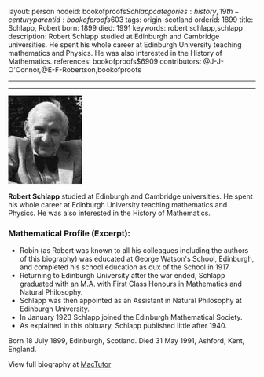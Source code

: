 layout: person
nodeid: bookofproofs$Schlapp
categories: history,19th-century
parentid: bookofproofs$603
tags: origin-scotland
orderid: 1899
title: Schlapp, Robert
born: 1899
died: 1991
keywords: robert schlapp,schlapp
description: Robert Schlapp studied at Edinburgh and Cambridge universities. He spent his whole career at Edinburgh University teaching mathematics and Physics. He was also interested in the History of Mathematics.
references: bookofproofs$6909
contributors: @J-J-O'Connor,@E-F-Robertson,bookofproofs

---



---

![Schlapp.jpg](https://github.com/bookofproofs/bookofproofs.github.io/blob/main/_sources/_assets/images/portraits/Schlapp.jpg?raw=true)

**Robert Schlapp** studied at Edinburgh and Cambridge universities. He spent his whole career at Edinburgh University teaching mathematics and Physics. He was also interested in the History of Mathematics.

### Mathematical Profile (Excerpt):
* Robin (as Robert was known to all his colleagues including the authors of this biography) was educated at George Watson's School, Edinburgh, and completed his school education as dux of the School in 1917.
* Returning to Edinburgh University after the war ended, Schlapp graduated with an M.A. with First Class Honours in Mathematics and Natural Philosophy.
* Schlapp was then appointed as an Assistant in Natural Philosophy at Edinburgh University.
* In January 1923 Schlapp joined the Edinburgh Mathematical Society.
* As explained in this obituary, Schlapp published little after 1940.

Born 18 July 1899, Edinburgh, Scotland. Died 31 May 1991, Ashford, Kent, England.

View full biography at [MacTutor](https://mathshistory.st-andrews.ac.uk/Biographies/Schlapp/)
